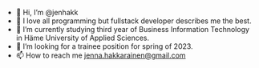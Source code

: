 - 👋 Hi, I’m @jenhakk
- 👀 I love all programming but fullstack developer describes me the best. 
- 🌱 I’m currently studying third year of Business Information Technology in Häme University of Applied Sciences.
- 💞️ I’m looking for a trainee position for spring of 2023.
- 📫 How to reach me jenna.hakkarainen@gmail.com

<!---
jenhakk/jenhakk is a ✨ special ✨ repository because its `README.md` (this file) appears on your GitHub profile.
You can click the Preview link to take a look at your changes.
--->
